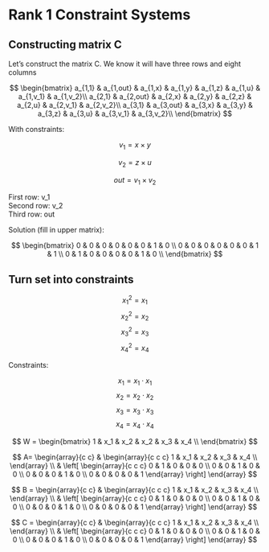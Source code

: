 # Rank 1 Constraint Systems 
## Constructing matrix C
Let’s construct the matrix C. We know it will have three rows and eight columns  

$$
    \begin{bmatrix}  
    a_{1,1} & a_{1,out} & a_{1,x} & a_{1,y} & a_{1,z} & a_{1,u} & a_{1,v_1} & a_{1,v_2}\\
    a_{2,1} & a_{2,out} & a_{2,x} & a_{2,y} & a_{2,z} & a_{2,u} & a_{2,v_1} & a_{2,v_2}\\
    a_{3,1} & a_{3,out} & a_{3,x} & a_{3,y} & a_{3,z} & a_{3,u} & a_{3,v_1} & a_{3,v_2}\\
    \end{bmatrix}
$$

With constraints:  

$$
    v_1 = x \times y
$$

$$
    v_2 = z \times u
$$

$$
    out = v_1 \times v_2
$$

First row: v_1  
Second row: v_2  
Third row: out  

Solution (fill in upper matrix):  

$$
    \begin{bmatrix}  
    0 & 0 & 0 & 0 & 0 & 0 & 1 & 0 \\
    0 & 0 & 0 & 0 & 0 & 0 & 1 & 1 \\
    0 & 1 & 0 & 0 & 0 & 0 & 1 & 0 \\
    \end{bmatrix}
$$

## Turn set into constraints

$$x_1^2 = x_1$$
$$x_2^2 = x_2$$
$$x_3^2 = x_3$$
$$x_4^2 = x_4$$

Constraints:  

$$x_1 = x_1 \cdot x_1$$
$$x_2 = x_2 \cdot x_2$$
$$x_3 = x_3 \cdot x_3$$
$$x_4 = x_4 \cdot x_4$$

$$
    W = \begin{bmatrix}
    1 & x_1 & x_2 & x_2 & x_3 & x_4 \\
    \end{bmatrix}
$$

$$
    A=
    \begin{array}{c c} &  
    \begin{array}{c c c} 1 & x_1 & x_2 & x_3 & x_4 \\  
    \end{array}  
    \\  
    &  
    \left[  
    \begin{array}{c c c}  
    0 & 1 & 0 & 0 & 0 \\  
    0 & 0 & 1 & 0 & 0 \\  
    0 & 0 & 0 & 1 & 0 \\
    0 & 0 & 0 & 0 & 1
    \end{array}  
    \right]  
    \end{array}
$$

$$
    B =
    \begin{array}{c c} &  
    \begin{array}{c c c} 1 & x_1 & x_2 & x_3 & x_4 \\  
    \end{array}  
    \\  
    &  
    \left[  
    \begin{array}{c c c}  
    0 & 1 & 0 & 0 & 0 \\  
    0 & 0 & 1 & 0 & 0 \\  
    0 & 0 & 0 & 1 & 0 \\
    0 & 0 & 0 & 0 & 1
    \end{array}  
    \right]  
    \end{array}
$$

$$
    C =
    \begin{array}{c c} &  
    \begin{array}{c c c} 1 & x_1 & x_2 & x_3 & x_4 \\  
    \end{array}  
    \\  
    &  
    \left[  
    \begin{array}{c c c}  
    0 & 1 & 0 & 0 & 0 \\  
    0 & 0 & 1 & 0 & 0 \\  
    0 & 0 & 0 & 1 & 0 \\
    0 & 0 & 0 & 0 & 1
    \end{array}  
    \right]  
    \end{array}
$$

